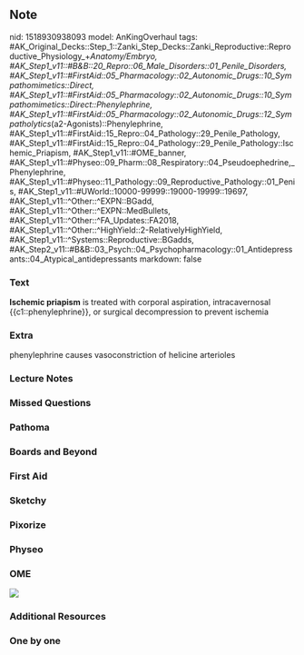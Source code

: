 ## Note
nid: 1518930938093
model: AnKingOverhaul
tags: #AK_Original_Decks::Step_1::Zanki_Step_Decks::Zanki_Reproductive::Reproductive_Physiology_+_Anatomy/Embryo, #AK_Step1_v11::#B&B::20_Repro::06_Male_Disorders::01_Penile_Disorders, #AK_Step1_v11::#FirstAid::05_Pharmacology::02_Autonomic_Drugs::10_Sympathomimetics::Direct, #AK_Step1_v11::#FirstAid::05_Pharmacology::02_Autonomic_Drugs::10_Sympathomimetics::Direct::Phenylephrine, #AK_Step1_v11::#FirstAid::05_Pharmacology::02_Autonomic_Drugs::12_Sympatholytics_(a2-Agonists)::Phenylephrine, #AK_Step1_v11::#FirstAid::15_Repro::04_Pathology::29_Penile_Pathology, #AK_Step1_v11::#FirstAid::15_Repro::04_Pathology::29_Penile_Pathology::Ischemic_Priapism, #AK_Step1_v11::#OME_banner, #AK_Step1_v11::#Physeo::09_Pharm::08_Respiratory::04_Pseudoephedrine,_Phenylephrine, #AK_Step1_v11::#Physeo::11_Pathology::09_Reproductive_Pathology::01_Penis, #AK_Step1_v11::#UWorld::10000-99999::19000-19999::19697, #AK_Step1_v11::^Other::^EXPN::BGadd, #AK_Step1_v11::^Other::^EXPN::MedBullets, #AK_Step1_v11::^Other::^FA_Updates::FA2018, #AK_Step1_v11::^Other::^HighYield::2-RelativelyHighYield, #AK_Step1_v11::^Systems::Reproductive::BGadds, #AK_Step2_v11::#B&B::03_Psych::04_Psychopharmacology::01_Antidepressants::04_Atypical_antidepressants
markdown: false

### Text
<b>Ischemic priapism</b> is treated with corporal aspiration,
intracavernosal {{c1::phenylephrine}}, or surgical decompression to
prevent ischemia

### Extra
phenylephrine causes vasoconstriction of helicine arterioles

### Lecture Notes


### Missed Questions


### Pathoma


### Boards and Beyond


### First Aid


### Sketchy


### Pixorize


### Physeo


### OME
<div class="ome-widget">
  <a href="https://onlinemeded.org?ref=anki"><img src=
  "_OME_AnkiFlashcards_General_3.png"></a>
</div>

### Additional Resources


### One by one

